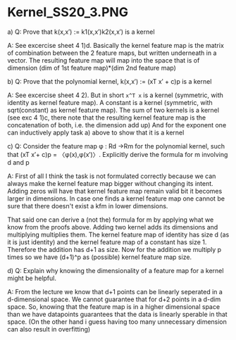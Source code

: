 # Kernel_SS20_3.PNG

a) Q: Prove that k(x,x′) := k1(x,x′)k2(x,x′) is a kernel

A: See excercise sheet 4 1)d. Basically the kernel feature map is the matrix of combination between the 2 feature maps, but written underneath in a vector.
The resulting feature map will map into the space that is of dimension (dim of 1st feature map)*(dim 2nd feature map)

b) Q: Prove that the polynomial kernel, k(x,x′) := (xT x′ + c)p is a kernel

A: See excercise sheet 4 2).
But in short `x^T x` is a kernel (symmetric, with identity as kernel feature map).
A constant is a kernel (symmetric, with sqrt(constant) as kernel feature map).
The sum of two kernels is a kernel (see exc 4 1)c, there note that the resulting kernel feature map is the concatenation of both, i.e. the dimension add up)
And for the exponent one can inductively apply task a) above to show that it is a kernel

c) Q: Consider the feature map φ : Rd →Rm for the polynomial kernel, such that (xT x′+ c)p =
〈φ(x),φ(x′)〉. Explicitly derive the formula for m involving d and p

A: First of all I think the task is not formulated correctly because we can always make the kernel feature map bigger without changing its intent.
Adding zeros will have that kernel feature map remain valid bit it becomes larger in dimensions.
In case one finds a kernel feature map one cannot be sure that there doesn't exist a kfm in lower dimensions.

That said one can derive a (not the) formula for m by applying what we know from the proofs above.
Adding two kernel adds its dimensions and multiplying multiplies them. 
The kernel feature map of identity has size d (as it is just identity) and the kernel feature map of a constant has size 1.
Therefore the addition has d+1 as size.
Now for the addition we multiply p times so we have (d+1)^p as (possible) kernel feature map size.

d) Q: Explain why knowing the dimensionality of a feature map for a kernel might be helpful.

A: From the lecture we know that d+1 points can be linearly seperated in a d-dimensional space.
We cannot guarantee that for d+2 points in a d-dim space.
So, knowing that the feature map is in a higher dimensional space than we have datapoints guarantees that the data is linearly sperable in that space.
(On the other hand i guess having too many unnecessary dimension can also result in overfitting)
